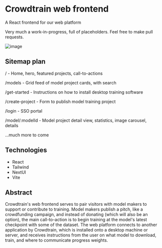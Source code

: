 # Crowdtrain web frontend
A React frontend for our web platform

Very much a work-in-progress, full of placeholders. Feel free to make pull requests.

![image](https://github.com/Crowdtrain-AI/web-frontend/assets/172853169/c217c13f-aaf6-4e76-974c-fa40d1d72418)

## Sitemap plan
/ - Home, hero, featured projects, call-to-actions

/models - Grid feed of model project cards, with search

/get-started - Instructions on how to install desktop training software

/create-project - Form to publish model training project

/login - SSO portal

/model/:modelId - Model project detail view, statistics, image carousel, details

...much more to come

## Technologies
- React
- Tailwind
- NextUI
- Vite

## Abstract
Crowdtrain's web frontend serves to pair visitors with model makers to support or contribute to training. Model makers publish a pitch, like a crowdfunding campaign, and instead of donating (which will also be an option), the main call-to-action is to begin training at the model's latest checkpoint with some of the dataset. The web platform connects to another application by Crowdtrain, which is installed onto a desktop machine or server, and receives instructions from the user on what model to download, train, and where to communicate progress weights.
